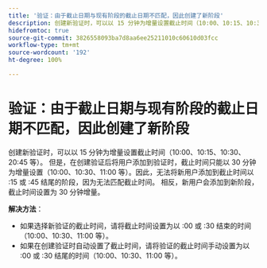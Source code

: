 ```yaml
---
title: '验证：由于截止日期与现有阶段的截止日期不匹配，因此创建了新阶段'
description: 创建新验证时，可以以 15 分钟为增量设置截止时间（10:00、10:15、10:30、20:45 等）。 但是，在创建验证后将用户添加到验证时，截止时间只能以 30 分钟为增量设置（10:00、10:30、11:00 等）。
hidefromtoc: true
source-git-commit: 3826558093ba7d8aa6ee25211010c60610d03fcc
workflow-type: tm+mt
source-wordcount: '192'
ht-degree: 100%

---
```


# 验证：由于截止日期与现有阶段的截止日期不匹配，因此创建了新阶段

创建新验证时，可以以 15 分钟为增量设置截止时间（10:00、10:15、10:30、20:45 等）。 但是，在创建验证后将用户添加到验证时，截止时间只能以 30 分钟为增量设置（10:00、10:30、11:00 等）。因此，无法将新用户添加到截止时间以 :15 或 :45 结尾的阶段，因为无法匹配截止时间。 相反，新用户会添加到新阶段，截止时间设置为 30 分钟增量。

**解决方法**：

* 如果选择新验证的截止时间，请将截止时间设置为以 :00 或 :30 结束的时间（10:00、10:30、11:00 等）。
* 如果在创建验证时自动设置了截止时间，请将验证的截止时间手动设置为以 :00 或 :30 结尾的时间（10:00、10:30、11:00 等）。
